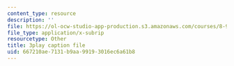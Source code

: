 ```yaml
---
content_type: resource
description: ''
file: https://ol-ocw-studio-app-production.s3.amazonaws.com/courses/8-962-general-relativity-spring-2020/667210ae7131b9aa99193016ec6a61b8_Oxk2nnuC130.srt
file_type: application/x-subrip
resourcetype: Other
title: 3play caption file
uid: 667210ae-7131-b9aa-9919-3016ec6a61b8
---
```

